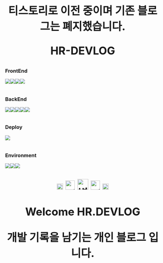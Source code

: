 
<h1 align="center" style="display: block; font-size: 2.5em; font-weight: bold; margin-block-start: 1em; margin-block-end: 1em;">
  <strong>티스토리로 이전 중이며 기존 블로그는 폐지했습니다.</strong>
</h1>

<h1 align="center" style="display: block; font-size: 2.5em; font-weight: bold; margin-block-start: 1em; margin-block-end: 1em;">
  <strong>HR-DEVLOG</strong>
</h1>


### FrontEnd
<div style="display:flex;">
<img src="https://img.shields.io/badge/React-61DAFB?style=for-the-badge&logo=React&logoColor=fff"/>
<img src="https://img.shields.io/badge/Next.js-000000?style=for-the-badge&logo=Next.js&logoColor=fff"/>
<img src="https://img.shields.io/badge/TypeScript-3178C6?style=for-the-badge&logo=TypeScript&logoColor=fff"/>
<img src="https://img.shields.io/badge/styledcomponents-DB7093?style=for-the-badge&logo=styled-components&logoColor=fff"/>
</div>
  
#
 
### BackEnd
<div style="display:flex">
<img src="https://img.shields.io/badge/Node.js-339933?style=for-the-badge&logo=Node.js&logoColor=fff"/>
<img src="https://img.shields.io/badge/MySQL-4479A1?style=for-the-badge&logo=MySQL&logoColor=fff"/>
<img src="https://img.shields.io/badge/AmazonAWS-232F3E?style=for-the-badge&logo=AmazonAWS&logoColor=fff"/>
<img src="https://img.shields.io/badge/AmazonS3-569A31?style=for-the-badge&logo=AmazonS3&logoColor=fff"/>
<img src="https://img.shields.io/badge/AmazonRDS-527FFF?style=for-the-badge&logo=AmazonRDS&logoColor=fff"/>
</div>

#

### Deploy
<div style="display:flex;">
  <img src="https://img.shields.io/badge/Vercel-000000?style=for-the-badge&logo=Vercel&logoColor=fff"/>
</div>

#

### Environment
<div style="display:flex;">
<img src="https://img.shields.io/badge/VisualStudioCode-007ACC?style=for-the-badge&logo=VisualStudioCode&logoColor=fff"/>
<img src="https://img.shields.io/badge/Git-F05032?style=for-the-badge&logo=Git&logoColor=fff"/>
<img src="https://img.shields.io/badge/GitHub-181717?style=for-the-badge&logo=GitHub&logoColor=fff"/>
</div>

<div align="center" style="display: block; font-size: 2.5em; font-weight: bold; margin-block-start: 1em; margin-block-end: 1em;">
  <div>
    <img src="https://user-images.githubusercontent.com/118327239/222647360-675a5222-c2d4-457b-90f2-3ba90d3f8a08.svg" alt="별 이미지" style="width:20px; margin-bottom:5px;"/>
    <img src="https://user-images.githubusercontent.com/118327239/222647360-675a5222-c2d4-457b-90f2-3ba90d3f8a08.svg" alt="별 이미지" style="width:30px; margin-bottom:10px;"/>
    <img src="https://user-images.githubusercontent.com/118327239/222647360-675a5222-c2d4-457b-90f2-3ba90d3f8a08.svg" alt="별 이미지" style="width:35px; margin-bottom:15px;"/>
    <img src="https://user-images.githubusercontent.com/118327239/222647360-675a5222-c2d4-457b-90f2-3ba90d3f8a08.svg" alt="별 이미지" style="width:30px; margin-bottom:10px;"/>
    <img src="https://user-images.githubusercontent.com/118327239/222647360-675a5222-c2d4-457b-90f2-3ba90d3f8a08.svg" alt="별 이미지" style="width:20px; margin-bottom:5px;"/>
  </div>
  <p><strong>Welcome HR.DEVLOG</strong></p>
  <p>개발 기록을 남기는 개인 블로그 입니다.</p>
</div>
<!-- <span><img src="https://img.shields.io/badge/-GraphQL-23F7DF1E?style=for-the-badge&logo=GraphQL&logoColor=white&color=E10098"></span> -->

<!-- ## 주요 기능 📦 -->

<!-- ### ⭐️ 각각 단어를 분류 및 저장 가능 -->
<!-- - 아는단어 / 모르는단어 / 즐겨찾는 단어 / 건너 뛴 단어 / 등록한 단어 분류 -->
<!-- - 사용자가 원하는대로 분류 및 저장 -->

<!-- ## Commit Rules -->
<!--
| 타입     | 설명                                                   |
| -------- | ------------------------------------------------------ |
| feat     | 새로운 기능 추가 (중요한 기능 개발 할 때 마다)         |
| fix      | 버그 수정                                              |
| style    | 코드 포맷팅, 세미콜론 누락, 코드변경이 없는경우        |
| design   | 사용자 UI 디자인 변경 (CSS 등)                         |
| refactor | 코드 리팩토링                                          |
| test     | 테스트 코드, 리팩토링 테스트 코드 추가                 |
| build    | 빌드 파일 수정                                         |
| perf     | 성능 개선                                              |
| chore    | 빌드 업무 수정, 패키지 매니저 수정 (gitignore 수정 등) |
| docs     | 문서 수정 ex) README.md                                |
| remove   | 파일을 삭제만 한 경우                                  | -->
